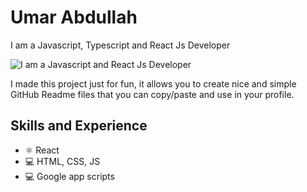 # Umar Abdullah
I am a Javascript, Typescript and React Js Developer


![I am a Javascript and React Js Developer](https://www.openxcell.com/wp-content/uploads/2021/12/What-is-ReactJS-1.svg)

I made this project just for fun, it allows you to create nice and simple GitHub Readme files that you can copy/paste and use in your profile.

## Skills and Experience
* ⚛ React
* 💻 HTML, CSS, JS
* 💻 Google app scripts


